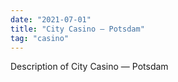```yaml
---
date: "2021-07-01"
title: "City Casino — Potsdam"
tag: "casino"
---
```


Description of City Casino — Potsdam
